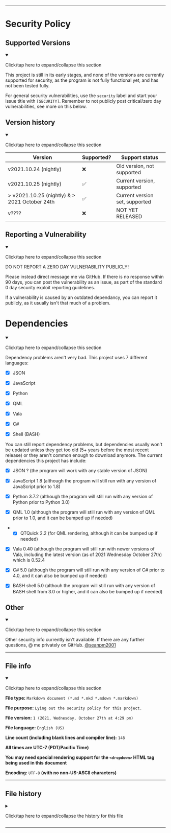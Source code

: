 
***

# Security Policy

## Supported Versions

<details open><summary><p>Click/tap here to expand/collapse this section</p></summary>

This project is still in its early stages, and none of the versions are currently supported for security, as the program is not fully functional yet, and has not been tested fully.

For general security vulnerabilities, use the `security` label and start your issue title with `[SECURITY]`. Remember to not publicly post critical/zero day vulnerabilities, see more on this below.

</details>

## Version history

<details open><summary><p>Click/tap here to expand/collapse this section</p></summary>

| Version | Supported?         | Support status |
| ------- | ------------------ |-----------------|
| v2021.10.24 (nightly)   | :x: | Old version, not supported |
| v2021.10.25 (nightly)   | :white_check_mark: | Current version, supported |
| > v2021.10.25 (nightly) & > 2021 October 24th   | :white_check_mark: | Current version set, supported |
| v????    | :x: | NOT YET RELEASED |

</details>

## Reporting a Vulnerability

<details open><summary><p>Click/tap here to expand/collapse this section</p></summary>

DO NOT REPORT A ZERO DAY VULNERABILITY PUBLICLY!

Please instead direct message me via GitHub. If there is no response within 90 days, you can post the vulnerability as an issue, as part of the standard 0 day security exploit reporting guidelines.

If a vulnerability is caused by an outdated dependancy, you can report it publicly, as it usually isn't that much of a problem.

</details>

# Dependencies

<details open><summary><p>Click/tap here to expand/collapse this section</p></summary>

Dependency problems aren't very bad. This project uses 7 different languages:

- [x] JSON

- [x] JavaScript

- [x] Python

- [x] QML

- [x] Vala

- [x] C#

- [x] Shell (BASH)

You can still report dependency problems, but dependencies usually won't be updated unless they get too old (5+ years before the most recent release) or they aren't common enough to download anymore. The current dependencies this project has include:

- [x] JSON ? (the program will work with any stable version of JSON)

- [x] JavaScript 1.8 (although the program will still run with any version of JavaScript prior to 1.8)

- [x] Python 3.7.2 (although the program will still run with any version of Python prior to Python 3.0)

- [x] QML 1.0 (although the program will still run with any version of QML prior to 1.0, and it can be bumped up if needed)

- - [x] QTQuick 2.2 (for QML rendering, although it can be bumped up if needed)

- [x] Vala 0.40 (although the program will still run with newer versions of Vala, including the latest version (as of 2021 Wednesday October 27th) which is 0.52.4

- [x] C# 5.0 (although the program will still run with any version of C# prior to 4.0, and it can also be bumped up if needed)

- [x] BASH shell 5.0 (althouh the program will still run with any version of BASH shell from 3.0 or higher, and it can also be bumped up if needed)

</details>

## Other

<details open><summary><p>Click/tap here to expand/collapse this section</p></summary>

Other security info currently isn't available. If there are any further questions, @ me privately on GitHub. [@seanpm2001](https://github.com/seanpm2001/)

</details>

***

## File info

<details open><summary><p>Click/tap here to expand/collapse this section</p></summary>

**File type:** `Markdown document (*.md *.mkd *.mdown *.markdown)`

**File purpose:** `Lying out the security policy for this project.`

**File version:** `1 (2021, Wednesday, October 27th at 4:29 pm)`

**File language:** `English (US)`

**Line count (including blank lines and compiler line):** `148`

**All times are UTC-7 (PDT/Pacific Time)**

**You may need special rendering support for the `<dropdown>` HTML tag being used in this document**

**Encoding:** `UTF-8` **(with no non-US-ASCII characters)**

</details>

***

## File history

<details><summary><p>Click/tap here to expand/collapse the history for this file</p></summary>

**Version 1 (2021, Wednesday, October 27th at 4:29 pm)**

> Changes:

> * Started the file

> * Added the supported versions section

> * Added the version history section

> * Added the reporting a vulnerability section

> * Added the file info section

> * Added the file history section

> * No other changes in version 1

**Version 2 (Coming soon)**

> Changes:

> * Coming soon

> * No other changes in version 2

</details>

***

